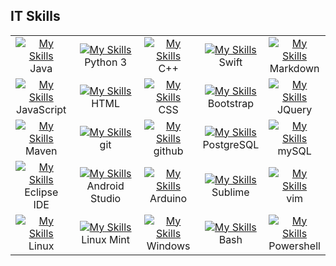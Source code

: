 ## IT Skills

|             |             |               |               |               |
|   :----:    |    :----:   |     :----:    |     :----:    |     :----:    |
|[![My Skills](https://skillicons.dev/icons?i=java&theme=light)](https://skillicons.dev) <br> Java | [![My Skills](https://skillicons.dev/icons?i=py)](https://skillicons.dev) <br> Python 3 | [![My Skills](https://skillicons.dev/icons?i=cpp)](https://skillicons.dev) <br> C++  | [![My Skills](https://skillicons.dev/icons?i=swift)](https://skillicons.dev) <br> Swift   |  [![My Skills](https://skillicons.dev/icons?i=md)](https://skillicons.dev) <br> Markdown   |
|[![My Skills](https://skillicons.dev/icons?i=js)](https://skillicons.dev) <br> JavaScript | [![My Skills](https://skillicons.dev/icons?i=html)](https://skillicons.dev) <br> HTML | [![My Skills](https://skillicons.dev/icons?i=css)](https://skillicons.dev) <br> CSS  | [![My Skills](https://skillicons.dev/icons?i=bootstrap)](https://skillicons.dev) <br> Bootstrap | [![My Skills](https://skillicons.dev/icons?i=jquery)](https://skillicons.dev) <br> JQuery |
|[![My Skills](https://skillicons.dev/icons?i=maven)](https://skillicons.dev) <br> Maven | [![My Skills](https://skillicons.dev/icons?i=git)](https://skillicons.dev) <br> git | [![My Skills](https://skillicons.dev/icons?i=github)](https://skillicons.dev) <br> github  | [![My Skills](https://skillicons.dev/icons?i=postgres)](https://skillicons.dev) <br> PostgreSQL | [![My Skills](https://skillicons.dev/icons?i=mysql)](https://skillicons.dev) <br> mySQL |
|[![My Skills](https://skillicons.dev/icons?i=eclipse)](https://skillicons.dev) <br> Eclipse IDE  | [![My Skills](https://skillicons.dev/icons?i=androidstudio)](https://skillicons.dev) <br> Android Studio  | [![My Skills](https://skillicons.dev/icons?i=arduino)](https://skillicons.dev) <br> Arduino      | [![My Skills](https://skillicons.dev/icons?i=sublime)](https://skillicons.dev) <br> Sublime      | [![My Skills](https://skillicons.dev/icons?i=vim)](https://skillicons.dev) <br> vim      |
|[![My Skills](https://skillicons.dev/icons?i=linux)](https://skillicons.dev) <br> Linux  | [![My Skills](https://skillicons.dev/icons?i=mint)](https://skillicons.dev) <br> Linux Mint  | [![My Skills](https://skillicons.dev/icons?i=windows)](https://skillicons.dev) <br> Windows      | [![My Skills](https://skillicons.dev/icons?i=bash)](https://skillicons.dev) <br> Bash      | [![My Skills](https://skillicons.dev/icons?i=powershell)](https://skillicons.dev) <br> Powershell      |

<!--
**gbetorre/gbetorre** is a ✨ _special_ ✨ repository because its `README.md` (this file) appears on your GitHub profile.

Here are some ideas to get you started:

- 🔭 I’m currently working on ...
- 🌱 I’m currently learning ...
- 👯 I’m looking to collaborate on ...
- 🤔 I’m looking for help with ...
- 💬 Ask me about ...
- 📫 How to reach me: ...
- 😄 Pronouns: ...
- ⚡ Fun fact: ...
-->
